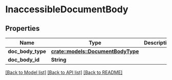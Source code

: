# InaccessibleDocumentBody

## Properties

Name | Type | Description | Notes
------------ | ------------- | ------------- | -------------
**doc_body_type** | [**crate::models::DocumentBodyType**](DocumentBodyType.md) |  | 
**doc_body_id** | **String** |  | 

[[Back to Model list]](../README.md#documentation-for-models) [[Back to API list]](../README.md#documentation-for-api-endpoints) [[Back to README]](../README.md)


